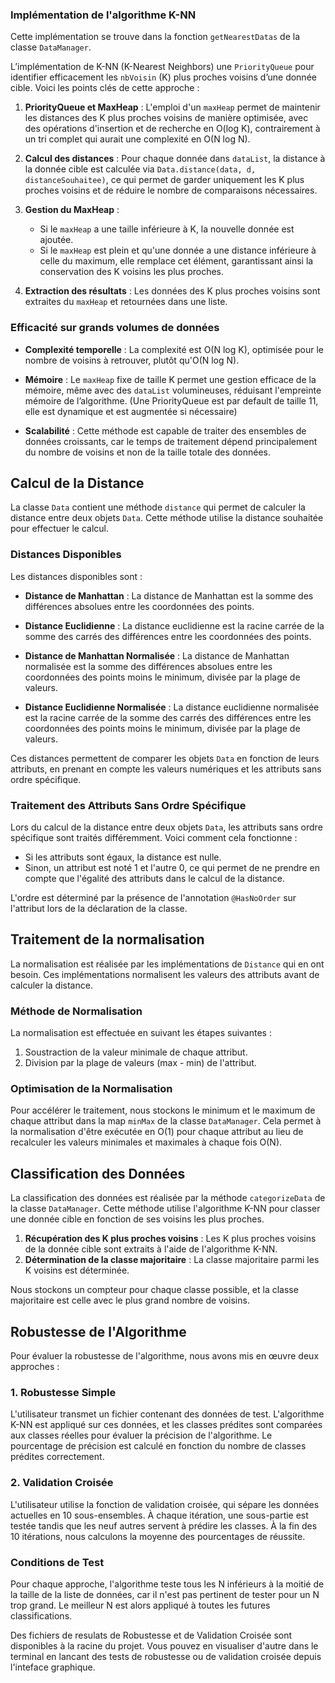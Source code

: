 ### Implémentation de l'algorithme K-NN
Cette implémentation se trouve dans la fonction `getNearestDatas` de la classe `DataManager`.

L’implémentation de K-NN (K-Nearest Neighbors) une `PriorityQueue` pour identifier efficacement les `nbVoisin` (K) plus proches voisins d’une donnée cible. Voici les points clés de cette approche :

1. **PriorityQueue et MaxHeap** : L'emploi d'un `maxHeap` permet de maintenir les distances des K plus proches voisins de manière optimisée, avec des opérations d'insertion et de recherche en O(log K), contrairement à un tri complet qui aurait une complexité en O(N log N).

2. **Calcul des distances** : Pour chaque donnée dans `dataList`, la distance à la donnée cible est calculée via `Data.distance(data, d, distanceSouhaitee)`, ce qui permet de garder uniquement les K plus proches voisins et de réduire le nombre de comparaisons nécessaires.

3. **Gestion du MaxHeap** :
    - Si le `maxHeap` a une taille inférieure à K, la nouvelle donnée est ajoutée.
    - Si le `maxHeap` est plein et qu'une donnée a une distance inférieure à celle du maximum, elle remplace cet élément, garantissant ainsi la conservation des K voisins les plus proches.

4. **Extraction des résultats** : Les données des K plus proches voisins sont extraites du `maxHeap` et retournées dans une liste.

### Efficacité sur grands volumes de données

- **Complexité temporelle** : La complexité est O(N log K), optimisée pour le nombre de voisins à retrouver, plutôt qu'O(N log N).

- **Mémoire** : Le `maxHeap` fixe de taille K permet une gestion efficace de la mémoire, même avec des `dataList` volumineuses, réduisant l'empreinte mémoire de l’algorithme. (Une PriorityQueue est par default de taille 11, elle est dynamique et est augmentée si nécessaire)

- **Scalabilité** : Cette méthode est capable de traiter des ensembles de données croissants, car le temps de traitement dépend principalement du nombre de voisins et non de la taille totale des données.


## Calcul de la Distance

La classe `Data` contient une méthode `distance` qui permet de calculer la distance entre deux objets `Data`. Cette méthode utilise la distance souhaitée pour effectuer le calcul.

### Distances Disponibles

Les distances disponibles sont :

- **Distance de Manhattan** : La distance de Manhattan est la somme des différences absolues entre les coordonnées des points.

- **Distance Euclidienne** : La distance euclidienne est la racine carrée de la somme des carrés des différences entre les coordonnées des points.

- **Distance de Manhattan Normalisée** : La distance de Manhattan normalisée est la somme des différences absolues entre les coordonnées des points moins le minimum, divisée par la plage de valeurs.

- **Distance Euclidienne Normalisée** : La distance euclidienne normalisée est la racine carrée de la somme des carrés des différences entre les coordonnées des points moins le minimum, divisée par la plage de valeurs.

Ces distances permettent de comparer les objets `Data` en fonction de leurs attributs, en prenant en compte les valeurs numériques et les attributs sans ordre spécifique.

### Traitement des Attributs Sans Ordre Spécifique

Lors du calcul de la distance entre deux objets `Data`, les attributs sans ordre spécifique sont traités différemment. Voici comment cela fonctionne :

- Si les attributs sont égaux, la distance est nulle.
- Sinon, un attribut est noté 1 et l'autre 0, ce qui permet de ne prendre en compte que l'égalité des attributs dans le calcul de la distance.

L'ordre est déterminé par la présence de l'annotation `@HasNoOrder` sur l'attribut lors de la déclaration de la classe.

## Traitement de la normalisation

La normalisation est réalisée par les implémentations de `Distance` qui en ont besoin. Ces implémentations normalisent les valeurs des attributs avant de calculer la distance.

### Méthode de Normalisation

La normalisation est effectuée en suivant les étapes suivantes :

1. Soustraction de la valeur minimale de chaque attribut.
2. Division par la plage de valeurs (max - min) de l'attribut.

### Optimisation de la Normalisation

Pour accélérer le traitement, nous stockons le minimum et le maximum de chaque attribut dans la map `minMax` de la classe `DataManager`. Cela permet à la normalisation d'être exécutée en O(1) pour chaque attribut au lieu de recalculer les valeurs minimales et maximales à chaque fois O(N).

## Classification des Données

La classification des données est réalisée par la méthode `categorizeData` de la classe `DataManager`. 
Cette méthode utilise l'algorithme K-NN pour classer une donnée cible en fonction de ses voisins les plus proches.

1. **Récupération des K plus proches voisins** : Les K plus proches voisins de la donnée cible sont extraits à l'aide de l'algorithme K-NN.
2. **Détermination de la classe majoritaire** : La classe majoritaire parmi les K voisins est déterminée.

Nous stockons un compteur pour chaque classe possible, et la classe majoritaire est celle avec le plus grand nombre de voisins.

## Robustesse de l'Algorithme

Pour évaluer la robustesse de l'algorithme, nous avons mis en œuvre deux approches :

### 1. Robustesse Simple
L'utilisateur transmet un fichier contenant des données de test. L'algorithme K-NN est appliqué sur ces données, et les classes prédites sont comparées aux classes réelles pour évaluer la précision de l'algorithme. Le pourcentage de précision est calculé en fonction du nombre de classes prédites correctement.

### 2. Validation Croisée
L'utilisateur utilise la fonction de validation croisée, qui sépare les données actuelles en 10 sous-ensembles. À chaque itération, une sous-partie est testée tandis que les neuf autres servent à prédire les classes. À la fin des 10 itérations, nous calculons la moyenne des pourcentages de réussite.

### Conditions de Test
Pour chaque approche, l'algorithme teste tous les N inférieurs à la moitié de la taille de la liste de données, car il n'est pas pertinent de tester pour un N trop grand. Le meilleur N est alors appliqué à toutes les futures classifications.

Des fichiers de resulats de Robustesse et de Validation Croisée sont disponibles à la racine du projet. Vous pouvez en visualiser d'autre dans le terminal en lancant des tests de robustesse ou de validation croisée depuis l'inteface graphique.